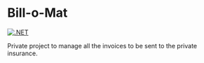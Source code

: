 # Bill-o-Mat

[![.NET](https://github.com/jfuerlinger/bill-o-mat/actions/workflows/dotnet.yml/badge.svg)](https://github.com/jfuerlinger/bill-o-mat/actions/workflows/dotnet.yml)

Private project to manage all the invoices to be sent to the private insurance.
